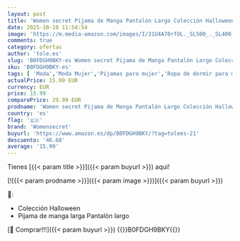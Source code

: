 ```yaml
---
layout: post
title: 'Women secret Pijama de Manga Pantalón Largo Colección Halloween  Ivory  M para Mujer'
date: 2025-10-10 11:54:54
image: 'https://m.media-amazon.com/images/I/31U4A70rfOL._SL500_._SL400_.jpg'
comments: true
category: ofertas
author: 'tole.es'
slug: 'B0FDGH9BKY-es Women secret Pijama de Manga Pantalón Largo Colección...'
sku: 'B0FDGH9BKY-es'
tags: [ 'Moda','Moda Mujer','Pijamas para mujer','Ropa de dormir para mujer','Ropa de dormir, lencería y ropa interior para mujer','Ropa de mujer','halloween','womensecret','🇪🇸', ]
actualPrice: 15.99 EUR
currency: EUR
price: 15.99
comparePrice: 29.99 EUR
prodname: 'Women secret Pijama de Manga Pantalón Largo Colección Halloween  Ivory  M para Mujer'
country: 'es'
flag: '🇪🇸'
brand: 'Womensecret'
buyurl: 'https://www.amazon.es/dp/B0FDGH9BKY/?tag=tolees-21'
descuento: '46.68'
average: '15.99'
---
```


Tienes [{{< param title >}}]({{< param buyurl >}}) aqui!

[![{{< param prodname >}}]({{< param image >}})]({{< param buyurl >}})

🔎:

- Colección Halloween
- Pijama de manga larga Pantalón largo

[🛒 Comprar!!!]({{< param buyurl >}})
{{<world>}}B0FDGH9BKY{{</world>}}
